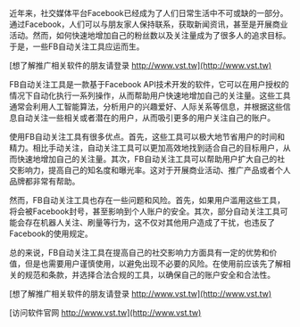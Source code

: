 近年来，社交媒体平台Facebook已经成为了人们日常生活中不可或缺的一部分。通过Facebook，人们可以与朋友家人保持联系，获取新闻资讯，甚至是开展商业活动。然而，如何快速地增加自己的粉丝数以及关注量成为了很多人的追求目标。于是，一些FB自动关注工具应运而生。

[想了解推广相关软件的朋友请登录 http://www.vst.tw](http://www.vst.tw)

FB自动关注工具是一款基于Facebook API技术开发的软件，它可以在用户授权的情况下自动化执行一系列操作，从而帮助用户快速地增加自己的关注量。这些工具通常会利用人工智能算法，分析用户的兴趣爱好、人际关系等信息，并根据这些信息自动关注一些相关或者潜在的用户，从而吸引更多的用户关注自己的账户。

使用FB自动关注工具有很多优点。首先，这些工具可以极大地节省用户的时间和精力。相比手动关注，自动关注工具可以更加高效地找到适合自己的目标用户，从而快速地增加自己的关注量。其次，FB自动关注工具可以帮助用户扩大自己的社交影响力，提高自己的知名度和曝光率。这对于开展商业活动、推广产品或者个人品牌都非常有帮助。

然而，FB自动关注工具也存在一些问题和风险。首先，如果用户滥用这些工具，将会被Facebook封号，甚至影响到个人账户的安全。其次，部分自动关注工具可能会存在机器人关注、刷量等行为，这不仅对其他用户造成了干扰，也违反了Facebook的使用规定。

总的来说，FB自动关注工具在提高自己的社交影响力方面具有一定的优势和价值，但是也需要用户谨慎使用，以避免出现不必要的风险。在使用前应该先了解相关的规范和条款，并选择合法合规的工具，以确保自己的账户安全和合法性。

[想了解推广相关软件的朋友请登录 http://www.vst.tw](http://www.vst.tw)


[访问软件官网 http://www.vst.tw](http://www.vst.tw)

